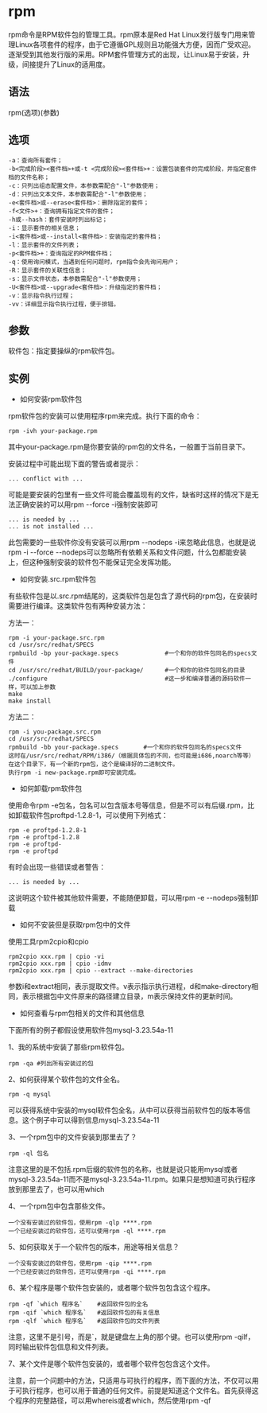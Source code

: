 # rpm

rpm命令是RPM软件包的管理工具。rpm原本是Red Hat Linux发行版专门用来管理Linux各项套件的程序，由于它遵循GPL规则且功能强大方便，因而广受欢迎。逐渐受到其他发行版的采用。RPM套件管理方式的出现，让Linux易于安装，升级，间接提升了Linux的适用度。

## 语法

rpm(选项)(参数)

## 选项

	-a：查询所有套件；
	-b<完成阶段><套件档>+或-t <完成阶段><套件档>+：设置包装套件的完成阶段，并指定套件档的文件名称；
	-c：只列出组态配置文件，本参数需配合"-l"参数使用；
	-d：只列出文本文件，本参数需配合"-l"参数使用；
	-e<套件档>或--erase<套件档>：删除指定的套件；
	-f<文件>+：查询拥有指定文件的套件；
	-h或--hash：套件安装时列出标记；
	-i：显示套件的相关信息；
	-i<套件档>或--install<套件档>：安装指定的套件档；
	-l：显示套件的文件列表；
	-p<套件档>+：查询指定的RPM套件档；
	-q：使用询问模式，当遇到任何问题时，rpm指令会先询问用户；
	-R：显示套件的关联性信息；
	-s：显示文件状态，本参数需配合"-l"参数使用；
	-U<套件档>或--upgrade<套件档>：升级指定的套件档；
	-v：显示指令执行过程；
	-vv：详细显示指令执行过程，便于排错。

## 参数

软件包：指定要操纵的rpm软件包。

## 实例

* 如何安装rpm软件包

rpm软件包的安装可以使用程序rpm来完成。执行下面的命令：

	rpm -ivh your-package.rpm

其中your-package.rpm是你要安装的rpm包的文件名，一般置于当前目录下。

安装过程中可能出现下面的警告或者提示：

	... conflict with ...

可能是要安装的包里有一些文件可能会覆盖现有的文件，缺省时这样的情况下是无法正确安装的可以用rpm --force -i强制安装即可

	... is needed by ...
	... is not installed ...

此包需要的一些软件你没有安装可以用rpm --nodeps -i来忽略此信息，也就是说rpm -i --force --nodeps可以忽略所有依赖关系和文件问题，什么包都能安装上，但这种强制安装的软件包不能保证完全发挥功能。

* 如何安装.src.rpm软件包

有些软件包是以.src.rpm结尾的，这类软件包是包含了源代码的rpm包，在安装时需要进行编译。这类软件包有两种安装方法：

方法一：

	rpm -i your-package.src.rpm
	cd /usr/src/redhat/SPECS
	rpmbuild -bp your-package.specs             #一个和你的软件包同名的specs文件
	cd /usr/src/redhat/BUILD/your-package/      #一个和你的软件包同名的目录
	./configure                                 #这一步和编译普通的源码软件一样，可以加上参数
	make
	make install

方法二：

	rpm -i you-package.src.rpm
	cd /usr/src/redhat/SPECS	
	rpmbuild -bb your-package.specs       #一个和你的软件包同名的specs文件
	这时在/usr/src/redhat/RPM/i386/（根据具体包的不同，也可能是i686,noarch等等）在这个目录下，有一个新的rpm包，这个是编译好的二进制文件。
	执行rpm -i new-package.rpm即可安装完成。

* 如何卸载rpm软件包

使用命令rpm -e包名，包名可以包含版本号等信息，但是不可以有后缀.rpm，比如卸载软件包proftpd-1.2.8-1，可以使用下列格式：

	rpm -e proftpd-1.2.8-1
	rpm -e proftpd-1.2.8
	rpm -e proftpd-
	rpm -e proftpd

有时会出现一些错误或者警告：

	... is needed by ...

这说明这个软件被其他软件需要，不能随便卸载，可以用rpm -e --nodeps强制卸载

* 如何不安装但是获取rpm包中的文件

使用工具rpm2cpio和cpio

	rpm2cpio xxx.rpm | cpio -vi
	rpm2cpio xxx.rpm | cpio -idmv
	rpm2cpio xxx.rpm | cpio --extract --make-directories

参数i和extract相同，表示提取文件。v表示指示执行进程，d和make-directory相同，表示根据包中文件原来的路径建立目录，m表示保持文件的更新时间。

* 如何查看与rpm包相关的文件和其他信息

下面所有的例子都假设使用软件包mysql-3.23.54a-11

1、我的系统中安装了那些rpm软件包。

	rpm -qa #列出所有安装过的包

2、如何获得某个软件包的文件全名。

	rpm -q mysql

可以获得系统中安装的mysql软件包全名，从中可以获得当前软件包的版本等信息。这个例子中可以得到信息mysql-3.23.54a-11

3、一个rpm包中的文件安装到那里去了？

	rpm -ql 包名

注意这里的是不包括.rpm后缀的软件包的名称，也就是说只能用mysql或者mysql-3.23.54a-11而不是mysql-3.23.54a-11.rpm。如果只是想知道可执行程序放到那里去了，也可以用which

4、一个rpm包中包含那些文件。

	一个没有安装过的软件包，使用rpm -qlp ****.rpm
	一个已经安装过的软件包，还可以使用rpm -ql ****.rpm

5、如何获取关于一个软件包的版本，用途等相关信息？

	一个没有安装过的软件包，使用rpm -qip ****.rpm
	一个已经安装过的软件包，还可以使用rpm -qi ****.rpm

6、某个程序是哪个软件包安装的，或者哪个软件包包含这个程序。

	rpm -qf `which 程序名`    #返回软件包的全名
	rpm -qif `which 程序名`   #返回软件包的有关信息
	rpm -qlf `which 程序名`   #返回软件包的文件列表

注意，这里不是引号，而是`，就是键盘左上角的那个键。也可以使用rpm -qilf，同时输出软件包信息和文件列表。

7、某个文件是哪个软件包安装的，或者哪个软件包包含这个文件。

注意，前一个问题中的方法，只适用与可执行的程序，而下面的方法，不仅可以用于可执行程序，也可以用于普通的任何文件。前提是知道这个文件名。首先获得这个程序的完整路径，可以用whereis或者which，然后使用rpm -qf